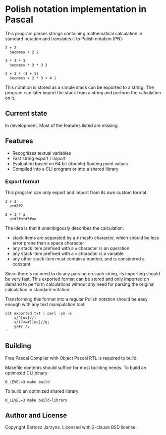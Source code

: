 # Polish notation implementation in Pascal

This program parses strings containing mathematical calculation in standard notation and translates it to Polish notation (PN):

```
2 + 2
  becomes + 2 2

3 * 3 * 3
  becomes * 3 * 3 3

2 + 3 * (4 + 1)
  becomes + 2 * 3 + 4 1
```

This notation is stored as a simple stack can be exported to a string. The program can later import the stack from a string and perform the calculation on it.

## Current state

In development. Most of the features listed are missing.

## Features

- Recognizes textual variables
- Fast string export / import
- Evaluation based on 64 bit (double) floating point values
- Compiled into a CLI program or into a shared library

### Export format

This program can only export and import from its own custom format:

```
2 + 2
  o+#2#2

2 + 3 * a
  o+#2#o*#3#va
```

The idea is that it unambigously describes the calculation:
- stack items are separated by a `#` (hash) character, which should be less error prone than a space character
- any stack item prefixed with a `o` character is an operation
- any stack item prefixed with a `v` character is a variable
- any other stack item must contain a number, and is considered a constant

Since there's no need to do any parsing on such string, its importing should be very fast. This exported format can be stored and only imported on demand to perform calculations without any need for parsing the original calculation in standard notation.

Transforming this format into a regular Polish notation should be easy enough with any text manipulation tool:

```
cat exported.txt | perl -pn -e '
	s/^[ov]//;
	s/(?<=#)[ov]//g;
	y/#/ /;
'
```

## Building

Free Pascal Compiler with Object Pascal RTL is required to build.

Makefile contents should suffice for most building needs. To build an optimized CLI binary:

```
O_LEVEL=3 make build
```

To build an optimized shared library:

```
O_LEVEL=3 make build-library
```

## Author and License

Copyright Bartosz Jarzyna. Licensed with 2-clause BSD license.

